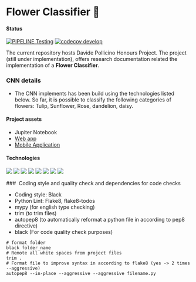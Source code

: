 # Flower Classifier 🍃

#### Status
[![PIPELINE Testing](https://github.com/omonimus1/plant_classification/actions/workflows/django.yml/badge.svg?branch=develop)](https://github.com/omonimus1/plant_classification/actions/workflows/django.yml)
[![codecov develop](https://codecov.io/gh/omonimus1/plant_classification/branch/develop/graph/badge.svg?token=MXVI6OEXK9)](https://codecov.io/gh/omonimus1/plant_classification)


The current repository hosts Davide Pollicino Honours Project.
The project (still under implementation),
offers research documentation related the implementation of a **Flower Classifier**.

### CNN details
* The CNN implements has been build using the technologies listed below.
So far, it is possible to classify the following categories of flowers: Tulip, Sunflower, Rose, dandelion, daisy.

#### Project assets
* Jupiter Notebook
* [Web app](webAppClassifier/README.md)
* [Mobile Application](recognition_app/README.md)
#### Technologies

<img src="https://img.shields.io/badge/Django-092E20?style=for-the-badge&logo=django&logoColor=white">
<img src="https://img.shields.io/badge/Python-14354C?style=for-the-badge&logo=python&logoColor=white">
<img src="https://img.shields.io/badge/Heroku-430098?style=for-the-badge&logo=heroku&logoColor=white">
<img src="https://img.shields.io/badge/HTML5-E34F26?style=for-the-badge&logo=html5&logoColor=white">
<img src="https://img.shields.io/badge/CSS3-1572B6?style=for-the-badge&logo=css3&logoColor=white">
<img src="https://img.shields.io/badge/JavaScript-F7DF1E?style=for-the-badge&logo=javascript&logoColor=black">
<img src="https://img.shields.io/badge/Flutter-02569B?style=for-the-badge&logo=flutter&logoColor=white">
<img src="https://img.shields.io/badge/PostgreSQL-316192?style=for-the-badge&logo=postgresql&logoColor=white">

###  Coding style and quality check and dependencies for code checks
* Coding style: Black
* Python Lint: Flake8, flake8-todos
* mypy (for english type checking)
* trim (to trim files)
* autopep8 (to automatically reformat a python file in according to pep8 directive)
* black (For code quality check purposes)
```
# format folder
black folder_name
# Remote all white spaces from project files
trim .
# Format file to improve syntax in according to flake8 (yes -> 2 times --aggressive)
autopep8 --in-place --aggressive --aggressive filename.py
```
